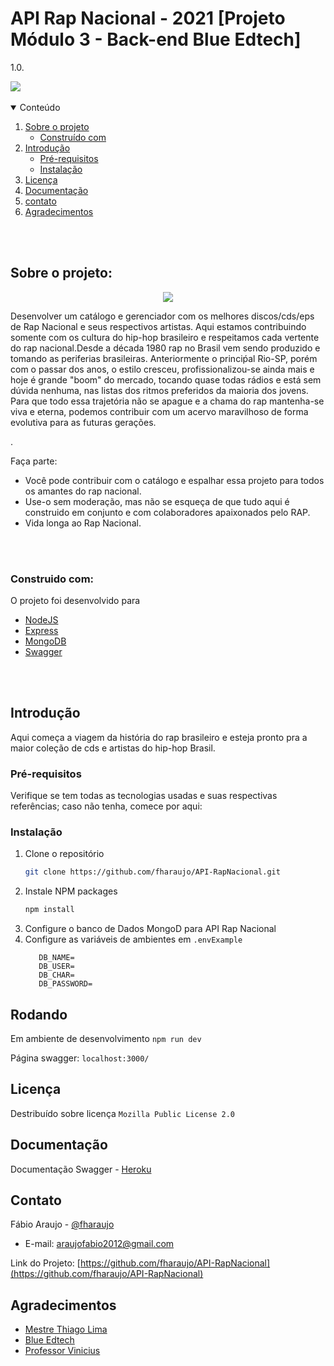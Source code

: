 # API Rap Nacional - 2021 [Projeto Módulo 3 - Back-end Blue Edtech]

1.0.

<div align:'center'><img src="https://uploaddeimagens.com.br/images/003/428/050/full/Novo_Projeto.png"/></div>

<br>

<!-- TABLE OF CONTENTS -->
<details open="open">
  <summary>Conteúdo</summary>
  <ol>
    <li>
      <a href="#Sobre-o-projeto">Sobre o projeto</a>
      <ul>
        <li><a href="#construido-com">Construído com</a></li>
      </ul>
    </li>
    <li>
      <a href="#introducao">Introdução</a>
      <ul>
        <li><a href="#Pre-requisitos">Pré-requisitos</a></li>
        <li><a href="#instalação">Instalação</a></li>
      </ul>
    </li>
    <li><a href="#licenca">Licença</a></li>
    <li><a href="#documentacao">Documentação</a></li>
    <li><a href="#contato">contato</a></li>
    <li><a href="#agradecimentos">Agradecimentos</a></li>
  </ol>
</details>

<br><br>

## Sobre o projeto:

<div style="text-align:center"><img src="https://uploaddeimagens.com.br/images/003/428/071/original/Captura_de_tela_de_2021-09-13_19-55-30.png?1631573781" /></div>

Desenvolver um catálogo e gerenciador com os melhores discos/cds/eps de Rap Nacional e seus respectivos artistas. Aqui estamos contribuindo somente com os cultura do hip-hop brasileiro e respeitamos cada vertente do rap nacional.Desde a década 1980 rap no Brasil vem sendo produzido e tomando as periferias brasileiras. Anteriormente o princiṕal Rio-SP, porém com o passar dos anos, o estilo cresceu, profissionalizou-se ainda mais e hoje é grande "boom" do mercado, tocando quase todas rádios e está sem dúvida nenhuma, nas listas dos ritmos preferidos da maioria dos jovens. Para que todo essa trajetória não se apague e a chama do rap mantenha-se viva e eterna, podemos contribuir com um acervo maravilhoso de forma evolutiva para as futuras gerações.

.

Faça parte:

- Você pode contribuir com o catálogo e espalhar essa projeto para todos os amantes do rap nacional.
- Use-o sem moderação, mas não se esqueça de que tudo aqui é construido em conjunto e com colaboradores apaixonados pelo RAP.
- Vida longa ao Rap Nacional.

<br><br>

### Construido com:

O projeto foi desenvolvido para

- [NodeJS](https://nodejs.org)
- [Express](https://expressjs.com)
- [MongoDB](https://www.mongodb.com)
- [Swagger](https://swagger.io)

<br><br>

## Introdução

Aqui começa a viagem da história do rap brasileiro e esteja pronto pra a maior coleção de cds e artistas do hip-hop Brasil.

### Pré-requisitos

Verifique se tem todas as tecnologias usadas e suas respectivas referências; caso
não tenha, comece por aqui:

### Instalação

1. Clone o repositório
   ```sh
   git clone https://github.com/fharaujo/API-RapNacional.git
   ```
2. Instale NPM packages
   ```sh
   npm install
   ```
3. Configure o banco de Dados MongoD para API Rap Nacional
4. Configure as variáveis de ambientes em `.envExample`
   ```JS
      DB_NAME=
      DB_USER=
      DB_CHAR=
      DB_PASSWORD=
   ```
   
## Rodando

Em ambiente de desenvolvimento
``` npm run dev ```

Página swagger:
``` localhost:3000/ ```


## Licença

Destribuído sobre licença `Mozilla Public License 2.0 `

## Documentação

Documentação Swagger - [Heroku](https://api-rapnacional.herokuapp.com/api-documentation/)

## Contato

Fábio Araujo - [@fharaujo](https://www.linkedin.com/in/fharaujo/)

- E-mail: araujofabio2012@gmail.com

Link do Projeto: [https://github.com/fharaujo/API-RapNacional](https://github.com/fharaujo/API-RapNacional)

<!-- ACKNOWLEDGEMENTS -->

## Agradecimentos

- [Mestre Thiago Lima](https://github.com/codethi)
- [Blue Edtech](https://github.com/blue-edtech)
- [Professor Vinicius](https://github.com/violigon)
